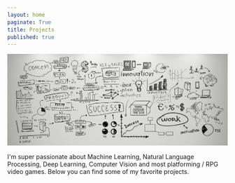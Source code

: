 ```yaml
---
layout: home
paginate: True
title: Projects
published: true
---
```


![](/images/projects.jpg)

I'm super passionate about Machine Learning, Natural Language Processing, Deep Learning, Computer Vision and most platforming / RPG video games. Below you can find some of my favorite projects.
